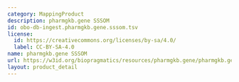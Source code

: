 ```yaml
---
category: MappingProduct
description: pharmgkb.gene SSSOM
id: obo-db-ingest.pharmgkb.gene.sssom.tsv
license:
  id: https://creativecommons.org/licenses/by-sa/4.0/
  label: CC-BY-SA-4.0
name: pharmgkb.gene SSSOM
url: https://w3id.org/biopragmatics/resources/pharmgkb.gene/pharmgkb.gene.sssom.tsv
layout: product_detail
---
```

